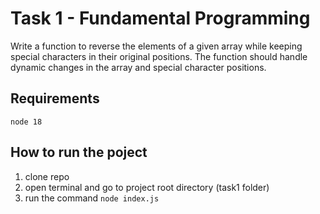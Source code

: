 
# Task 1 - Fundamental Programming

Write a function to reverse the elements of a given array while keeping special characters in their original positions. The function should handle dynamic changes in the array and special character positions.

## Requirements

 `
  node 18
 `

## How to run the poject

 1. clone repo
 2. open terminal and go to project root directory (task1 folder)
 3. run the command `node index.js`
